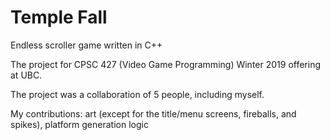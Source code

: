 # Temple Fall
Endless scroller game written in C++

<p>The project for CPSC 427 (Video Game Programming) Winter 2019 offering at UBC. </p>
<p>The project was a collaboration of 5 people, including myself.</p>
<p>My contributions: art (except for the title/menu screens, fireballs, and spikes), platform generation logic</p>
